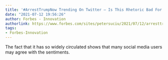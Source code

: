 ```yaml
---
title: '#ArrestTrumpNow Trending On Twitter – Is This Rhetoric Bad For Democracy?'
date: "2021-07-12 19:56:26"
author: Forbes - Innovation
authorlink: https://www.forbes.com/sites/petersuciu/2021/07/12/arresttrumpnow-trending-on-twitter--is-this-rhetoric-bad-for-democracy/
tags:
- Forbes-Innovation
---
```

The fact that it has so widely circulated shows that many social media users may agree with the sentiments.